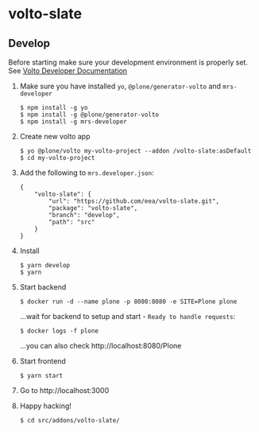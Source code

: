# volto-slate

## Develop

Before starting make sure your development environment is properly set. See [Volto Developer Documentation](https://docs.voltocms.com/getting-started/install/)

1.  Make sure you have installed `yo`, `@plone/generator-volto` and `mrs-developer`

        $ npm install -g yo
        $ npm install -g @plone/generator-volto
        $ npm install -g mrs-developer

1.  Create new volto app

        $ yo @plone/volto my-volto-project --addon /volto-slate:asDefault
        $ cd my-volto-project

1.  Add the following to `mrs.developer.json`:

        {
            "volto-slate": {
                "url": "https://github.com/eea/volto-slate.git",
                "package": "volto-slate",
                "branch": "develop",
                "path": "src"
            }
        }

1.  Install

        $ yarn develop
        $ yarn

1.  Start backend

        $ docker run -d --name plone -p 8080:8080 -e SITE=Plone plone

    ...wait for backend to setup and start - `Ready to handle requests`:

        $ docker logs -f plone

    ...you can also check http://localhost:8080/Plone

1.  Start frontend

        $ yarn start

1.  Go to http://localhost:3000

1.  Happy hacking!

        $ cd src/addons/volto-slate/

